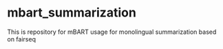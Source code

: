 # mbart_summarization
This is repository for mBART usage for monolingual summarization based on fairseq
